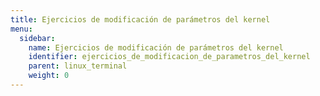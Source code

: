 ```yaml
---
title: Ejercicios de modificación de parámetros del kernel
menu:
  sidebar:
    name: Ejercicios de modificación de parámetros del kernel 
    identifier: ejercicios_de_modificacion_de_parametros_del_kernel
    parent: linux_terminal
    weight: 0
---
```


